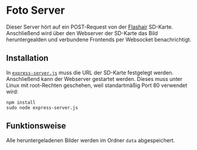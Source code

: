 # Foto Server
Dieser Server hört auf ein POST-Request von der [Flashair](../flashair) SD-Karte. Anschließend wird über den Webserver der SD-Karte das Bild heruntergealden und verbundene Frontends per Websocket benachrichtigt.

## Installation
In [`express-server.js`](express-server.js) muss die URL der SD-Karte festgelegt werden. Anschließend kann der Webserver gestartet werden. Dieses muss unter Linux mit root-Rechten geschehen, weil standartmäßig Port 80 verwendet wird:
```
npm install
sudo node express-server.js
```
## Funktionsweise
Alle heruntergeladenen Bilder werden im Ordner `data` abgespeichert. 
